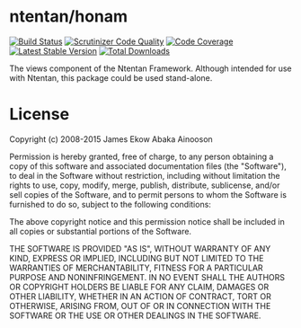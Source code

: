 ntentan/honam
=============

[![Build Status](https://travis-ci.org/ntentan/honam.svg)](https://travis-ci.org/ntentan/honam)
[![Scrutinizer Code Quality](https://scrutinizer-ci.com/g/ntentan/honam/badges/quality-score.png?b=master)](https://scrutinizer-ci.com/g/ntentan/honam/?branch=master)
[![Code Coverage](https://scrutinizer-ci.com/g/ntentan/honam/badges/coverage.png?b=master)](https://scrutinizer-ci.com/g/ntentan/honam/?branch=master)
[![Latest Stable Version](https://poser.pugx.org/ntentan/honam/version.svg)](https://packagist.org/packages/ntentan/honam)
[![Total Downloads](https://poser.pugx.org/ntentan/honam/downloads.svg)](https://packagist.org/packages/ntentan/honam)

The views component of the Ntentan Framework. Although intended for use with 
Ntentan, this package could be used stand-alone. 

License
=======
Copyright (c) 2008-2015 James Ekow Abaka Ainooson

Permission is hereby granted, free of charge, to any person obtaining a copy of 
this software and associated documentation files (the "Software"), to deal in 
the Software without restriction, including without limitation the rights to 
use, copy, modify, merge, publish, distribute, sublicense, and/or sell copies of
the Software, and to permit persons to whom the Software is furnished to do so, 
subject to the following conditions:

The above copyright notice and this permission notice shall be included in all 
copies or substantial portions of the Software.

THE SOFTWARE IS PROVIDED "AS IS", WITHOUT WARRANTY OF ANY KIND, EXPRESS OR 
IMPLIED, INCLUDING BUT NOT LIMITED TO THE WARRANTIES OF MERCHANTABILITY, FITNESS
FOR A PARTICULAR PURPOSE AND NONINFRINGEMENT. IN NO EVENT SHALL THE AUTHORS OR 
COPYRIGHT HOLDERS BE LIABLE FOR ANY CLAIM, DAMAGES OR OTHER LIABILITY, WHETHER 
IN AN ACTION OF CONTRACT, TORT OR OTHERWISE, ARISING FROM, OUT OF OR IN 
CONNECTION WITH THE SOFTWARE OR THE USE OR OTHER DEALINGS IN THE SOFTWARE.

